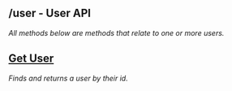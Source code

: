 ## /user - User API
_All methods below are methods that relate to one or more users._

[**Get User**](./user/get.md)
----
  _Finds and returns a user by their id._

